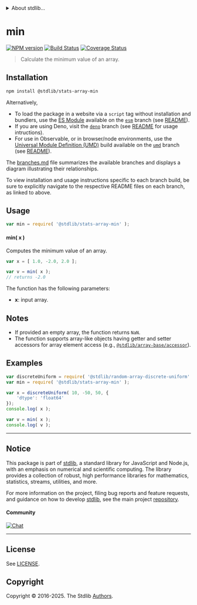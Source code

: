 <!--

@license Apache-2.0

Copyright (c) 2025 The Stdlib Authors.

Licensed under the Apache License, Version 2.0 (the "License");
you may not use this file except in compliance with the License.
You may obtain a copy of the License at

   http://www.apache.org/licenses/LICENSE-2.0

Unless required by applicable law or agreed to in writing, software
distributed under the License is distributed on an "AS IS" BASIS,
WITHOUT WARRANTIES OR CONDITIONS OF ANY KIND, either express or implied.
See the License for the specific language governing permissions and
limitations under the License.

-->


<details>
  <summary>
    About stdlib...
  </summary>
  <p>We believe in a future in which the web is a preferred environment for numerical computation. To help realize this future, we've built stdlib. stdlib is a standard library, with an emphasis on numerical and scientific computation, written in JavaScript (and C) for execution in browsers and in Node.js.</p>
  <p>The library is fully decomposable, being architected in such a way that you can swap out and mix and match APIs and functionality to cater to your exact preferences and use cases.</p>
  <p>When you use stdlib, you can be absolutely certain that you are using the most thorough, rigorous, well-written, studied, documented, tested, measured, and high-quality code out there.</p>
  <p>To join us in bringing numerical computing to the web, get started by checking us out on <a href="https://github.com/stdlib-js/stdlib">GitHub</a>, and please consider <a href="https://opencollective.com/stdlib">financially supporting stdlib</a>. We greatly appreciate your continued support!</p>
</details>

# min

[![NPM version][npm-image]][npm-url] [![Build Status][test-image]][test-url] [![Coverage Status][coverage-image]][coverage-url] <!-- [![dependencies][dependencies-image]][dependencies-url] -->

> Calculate the minimum value of an array.

<section class="intro">

</section>

<!-- /.intro -->

<section class="installation">

## Installation

```bash
npm install @stdlib/stats-array-min
```

Alternatively,

-   To load the package in a website via a `script` tag without installation and bundlers, use the [ES Module][es-module] available on the [`esm`][esm-url] branch (see [README][esm-readme]).
-   If you are using Deno, visit the [`deno`][deno-url] branch (see [README][deno-readme] for usage intructions).
-   For use in Observable, or in browser/node environments, use the [Universal Module Definition (UMD)][umd] build available on the [`umd`][umd-url] branch (see [README][umd-readme]).

The [branches.md][branches-url] file summarizes the available branches and displays a diagram illustrating their relationships.

To view installation and usage instructions specific to each branch build, be sure to explicitly navigate to the respective README files on each branch, as linked to above.

</section>

<section class="usage">

## Usage

```javascript
var min = require( '@stdlib/stats-array-min' );
```

#### min( x )

Computes the minimum value of an array.

```javascript
var x = [ 1.0, -2.0, 2.0 ];

var v = min( x );
// returns -2.0
```

The function has the following parameters:

-   **x**: input array.

</section>

<!-- /.usage -->

<section class="notes">

## Notes

-   If provided an empty array, the function returns `NaN`.
-   The function supports array-like objects having getter and setter accessors for array element access (e.g., [`@stdlib/array-base/accessor`][@stdlib/array/base/accessor]).

</section>

<!-- /.notes -->

<section class="examples">

## Examples

<!-- eslint no-undef: "error" -->

```javascript
var discreteUniform = require( '@stdlib/random-array-discrete-uniform' );
var min = require( '@stdlib/stats-array-min' );

var x = discreteUniform( 10, -50, 50, {
    'dtype': 'float64'
});
console.log( x );

var v = min( x );
console.log( v );
```

</section>

<!-- /.examples -->

<!-- Section for related `stdlib` packages. Do not manually edit this section, as it is automatically populated. -->

<section class="related">

</section>

<!-- /.related -->

<!-- Section for all links. Make sure to keep an empty line after the `section` element and another before the `/section` close. -->


<section class="main-repo" >

* * *

## Notice

This package is part of [stdlib][stdlib], a standard library for JavaScript and Node.js, with an emphasis on numerical and scientific computing. The library provides a collection of robust, high performance libraries for mathematics, statistics, streams, utilities, and more.

For more information on the project, filing bug reports and feature requests, and guidance on how to develop [stdlib][stdlib], see the main project [repository][stdlib].

#### Community

[![Chat][chat-image]][chat-url]

---

## License

See [LICENSE][stdlib-license].


## Copyright

Copyright &copy; 2016-2025. The Stdlib [Authors][stdlib-authors].

</section>

<!-- /.stdlib -->

<!-- Section for all links. Make sure to keep an empty line after the `section` element and another before the `/section` close. -->

<section class="links">

[npm-image]: http://img.shields.io/npm/v/@stdlib/stats-array-min.svg
[npm-url]: https://npmjs.org/package/@stdlib/stats-array-min

[test-image]: https://github.com/stdlib-js/stats-array-min/actions/workflows/test.yml/badge.svg?branch=main
[test-url]: https://github.com/stdlib-js/stats-array-min/actions/workflows/test.yml?query=branch:main

[coverage-image]: https://img.shields.io/codecov/c/github/stdlib-js/stats-array-min/main.svg
[coverage-url]: https://codecov.io/github/stdlib-js/stats-array-min?branch=main

<!--

[dependencies-image]: https://img.shields.io/david/stdlib-js/stats-array-min.svg
[dependencies-url]: https://david-dm.org/stdlib-js/stats-array-min/main

-->

[chat-image]: https://img.shields.io/gitter/room/stdlib-js/stdlib.svg
[chat-url]: https://app.gitter.im/#/room/#stdlib-js_stdlib:gitter.im

[stdlib]: https://github.com/stdlib-js/stdlib

[stdlib-authors]: https://github.com/stdlib-js/stdlib/graphs/contributors

[umd]: https://github.com/umdjs/umd
[es-module]: https://developer.mozilla.org/en-US/docs/Web/JavaScript/Guide/Modules

[deno-url]: https://github.com/stdlib-js/stats-array-min/tree/deno
[deno-readme]: https://github.com/stdlib-js/stats-array-min/blob/deno/README.md
[umd-url]: https://github.com/stdlib-js/stats-array-min/tree/umd
[umd-readme]: https://github.com/stdlib-js/stats-array-min/blob/umd/README.md
[esm-url]: https://github.com/stdlib-js/stats-array-min/tree/esm
[esm-readme]: https://github.com/stdlib-js/stats-array-min/blob/esm/README.md
[branches-url]: https://github.com/stdlib-js/stats-array-min/blob/main/branches.md

[stdlib-license]: https://raw.githubusercontent.com/stdlib-js/stats-array-min/main/LICENSE

[@stdlib/array/base/accessor]: https://github.com/stdlib-js/array-base-accessor

</section>

<!-- /.links -->
